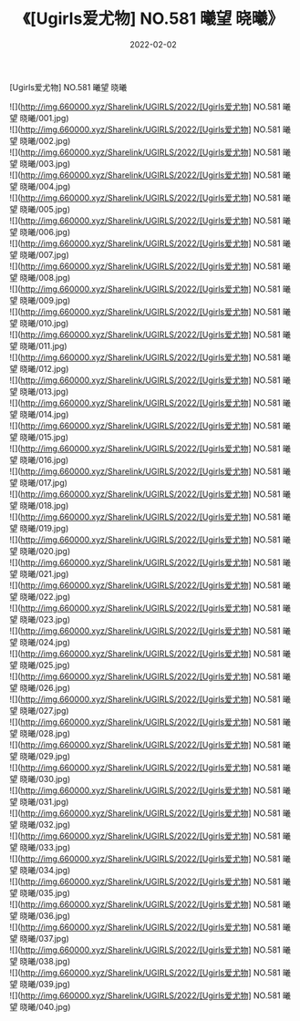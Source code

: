 ﻿---
layout: post
title:  《[Ugirls爱尤物] NO.581 曦望 晓曦》
date:   2022-02-02
img: http://img.660000.xyz/Sharelink/UGIRLS/2022/[Ugirls爱尤物] NO.581 曦望 晓曦/000.jpg
categories: [美女, 清纯, 唯美]
---

[Ugirls爱尤物] NO.581 曦望 晓曦

 ![](http://img.660000.xyz/Sharelink/UGIRLS/2022/[Ugirls爱尤物] NO.581 曦望 晓曦/001.jpg) <br>![](http://img.660000.xyz/Sharelink/UGIRLS/2022/[Ugirls爱尤物] NO.581 曦望 晓曦/002.jpg) <br>![](http://img.660000.xyz/Sharelink/UGIRLS/2022/[Ugirls爱尤物] NO.581 曦望 晓曦/003.jpg) <br>![](http://img.660000.xyz/Sharelink/UGIRLS/2022/[Ugirls爱尤物] NO.581 曦望 晓曦/004.jpg) <br>![](http://img.660000.xyz/Sharelink/UGIRLS/2022/[Ugirls爱尤物] NO.581 曦望 晓曦/005.jpg) <br>![](http://img.660000.xyz/Sharelink/UGIRLS/2022/[Ugirls爱尤物] NO.581 曦望 晓曦/006.jpg) <br>![](http://img.660000.xyz/Sharelink/UGIRLS/2022/[Ugirls爱尤物] NO.581 曦望 晓曦/007.jpg) <br>![](http://img.660000.xyz/Sharelink/UGIRLS/2022/[Ugirls爱尤物] NO.581 曦望 晓曦/008.jpg) <br>![](http://img.660000.xyz/Sharelink/UGIRLS/2022/[Ugirls爱尤物] NO.581 曦望 晓曦/009.jpg) <br>![](http://img.660000.xyz/Sharelink/UGIRLS/2022/[Ugirls爱尤物] NO.581 曦望 晓曦/010.jpg) <br>![](http://img.660000.xyz/Sharelink/UGIRLS/2022/[Ugirls爱尤物] NO.581 曦望 晓曦/011.jpg) <br>![](http://img.660000.xyz/Sharelink/UGIRLS/2022/[Ugirls爱尤物] NO.581 曦望 晓曦/012.jpg) <br>![](http://img.660000.xyz/Sharelink/UGIRLS/2022/[Ugirls爱尤物] NO.581 曦望 晓曦/013.jpg) <br>![](http://img.660000.xyz/Sharelink/UGIRLS/2022/[Ugirls爱尤物] NO.581 曦望 晓曦/014.jpg) <br>![](http://img.660000.xyz/Sharelink/UGIRLS/2022/[Ugirls爱尤物] NO.581 曦望 晓曦/015.jpg) <br>![](http://img.660000.xyz/Sharelink/UGIRLS/2022/[Ugirls爱尤物] NO.581 曦望 晓曦/016.jpg) <br>![](http://img.660000.xyz/Sharelink/UGIRLS/2022/[Ugirls爱尤物] NO.581 曦望 晓曦/017.jpg) <br>![](http://img.660000.xyz/Sharelink/UGIRLS/2022/[Ugirls爱尤物] NO.581 曦望 晓曦/018.jpg) <br>![](http://img.660000.xyz/Sharelink/UGIRLS/2022/[Ugirls爱尤物] NO.581 曦望 晓曦/019.jpg) <br>![](http://img.660000.xyz/Sharelink/UGIRLS/2022/[Ugirls爱尤物] NO.581 曦望 晓曦/020.jpg) <br>![](http://img.660000.xyz/Sharelink/UGIRLS/2022/[Ugirls爱尤物] NO.581 曦望 晓曦/021.jpg) <br>![](http://img.660000.xyz/Sharelink/UGIRLS/2022/[Ugirls爱尤物] NO.581 曦望 晓曦/022.jpg) <br>![](http://img.660000.xyz/Sharelink/UGIRLS/2022/[Ugirls爱尤物] NO.581 曦望 晓曦/023.jpg) <br>![](http://img.660000.xyz/Sharelink/UGIRLS/2022/[Ugirls爱尤物] NO.581 曦望 晓曦/024.jpg) <br>![](http://img.660000.xyz/Sharelink/UGIRLS/2022/[Ugirls爱尤物] NO.581 曦望 晓曦/025.jpg) <br>![](http://img.660000.xyz/Sharelink/UGIRLS/2022/[Ugirls爱尤物] NO.581 曦望 晓曦/026.jpg) <br>![](http://img.660000.xyz/Sharelink/UGIRLS/2022/[Ugirls爱尤物] NO.581 曦望 晓曦/027.jpg) <br>![](http://img.660000.xyz/Sharelink/UGIRLS/2022/[Ugirls爱尤物] NO.581 曦望 晓曦/028.jpg) <br>![](http://img.660000.xyz/Sharelink/UGIRLS/2022/[Ugirls爱尤物] NO.581 曦望 晓曦/029.jpg) <br>![](http://img.660000.xyz/Sharelink/UGIRLS/2022/[Ugirls爱尤物] NO.581 曦望 晓曦/030.jpg) <br>![](http://img.660000.xyz/Sharelink/UGIRLS/2022/[Ugirls爱尤物] NO.581 曦望 晓曦/031.jpg) <br>![](http://img.660000.xyz/Sharelink/UGIRLS/2022/[Ugirls爱尤物] NO.581 曦望 晓曦/032.jpg) <br>![](http://img.660000.xyz/Sharelink/UGIRLS/2022/[Ugirls爱尤物] NO.581 曦望 晓曦/033.jpg) <br>![](http://img.660000.xyz/Sharelink/UGIRLS/2022/[Ugirls爱尤物] NO.581 曦望 晓曦/034.jpg) <br>![](http://img.660000.xyz/Sharelink/UGIRLS/2022/[Ugirls爱尤物] NO.581 曦望 晓曦/035.jpg) <br>![](http://img.660000.xyz/Sharelink/UGIRLS/2022/[Ugirls爱尤物] NO.581 曦望 晓曦/036.jpg) <br>![](http://img.660000.xyz/Sharelink/UGIRLS/2022/[Ugirls爱尤物] NO.581 曦望 晓曦/037.jpg) <br>![](http://img.660000.xyz/Sharelink/UGIRLS/2022/[Ugirls爱尤物] NO.581 曦望 晓曦/038.jpg) <br>![](http://img.660000.xyz/Sharelink/UGIRLS/2022/[Ugirls爱尤物] NO.581 曦望 晓曦/039.jpg) <br>![](http://img.660000.xyz/Sharelink/UGIRLS/2022/[Ugirls爱尤物] NO.581 曦望 晓曦/040.jpg) <br>